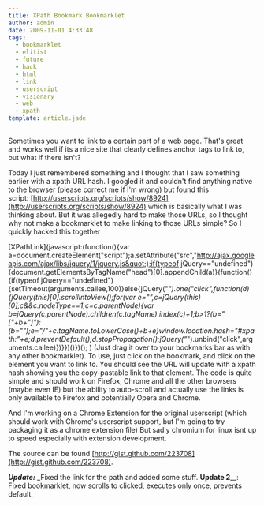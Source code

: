 ```yaml
---
title: XPath Bookmark Bookmarklet
author: admin
date: 2009-11-01 4:33:48
tags: 
  - bookmarklet
  - elitist
  - future
  - hack
  - html
  - link
  - userscript
  - visionary
  - web
  - xpath
template: article.jade
---
```


<div id="_mcePaste" style="position: absolute; left: -10000px; top: 0px; width: 1px; height: 1px; overflow-x: hidden; overflow-y: hidden;">javascript:(function(){</div>
<div id="_mcePaste" style="position: absolute; left: -10000px; top: 0px; width: 1px; height: 1px; overflow-x: hidden; overflow-y: hidden;">//inspired by http://userscripts.org/scripts/show/8924</div>
<div id="_mcePaste" style="position: absolute; left: -10000px; top: 0px; width: 1px; height: 1px; overflow-x: hidden; overflow-y: hidden;">var s = document.createElement('script');</div>
<div id="_mcePaste" style="position: absolute; left: -10000px; top: 0px; width: 1px; height: 1px; overflow-x: hidden; overflow-y: hidden;">s.setAttribute('src','http://ajax.googleapis.com/ajax/libs/jquery/1/jquery.js');</div>
<div id="_mcePaste" style="position: absolute; left: -10000px; top: 0px; width: 1px; height: 1px; overflow-x: hidden; overflow-y: hidden;">if(typeof jQuery=='undefined') document.getElementsByTagName('head')[0].appendChild(s);</div>
<div id="_mcePaste" style="position: absolute; left: -10000px; top: 0px; width: 1px; height: 1px; overflow-x: hidden; overflow-y: hidden;">(function() {</div>
<div id="_mcePaste" style="position: absolute; left: -10000px; top: 0px; width: 1px; height: 1px; overflow-x: hidden; overflow-y: hidden;">if(typeof jQuery=='undefined') setTimeout(arguments.callee, 100)</div>
<div id="_mcePaste" style="position: absolute; left: -10000px; top: 0px; width: 1px; height: 1px; overflow-x: hidden; overflow-y: hidden;">else{</div>
<div id="_mcePaste" style="position: absolute; left: -10000px; top: 0px; width: 1px; height: 1px; overflow-x: hidden; overflow-y: hidden;">jQuery("*").one("click",function(event){</div>
<div id="_mcePaste" style="position: absolute; left: -10000px; top: 0px; width: 1px; height: 1px; overflow-x: hidden; overflow-y: hidden;">//http://snippets.dzone.com/posts/show/4349</div>
<div id="_mcePaste" style="position: absolute; left: -10000px; top: 0px; width: 1px; height: 1px; overflow-x: hidden; overflow-y: hidden;">for(var path = '', elt = jQuery(this)[0]; elt &amp;&amp; elt.nodeType==1; elt=elt.parentNode){</div>
<div id="_mcePaste" style="position: absolute; left: -10000px; top: 0px; width: 1px; height: 1px; overflow-x: hidden; overflow-y: hidden;">var idx = jQuery(elt.parentNode).children(elt.tagName).index(elt)+1;</div>
<div id="_mcePaste" style="position: absolute; left: -10000px; top: 0px; width: 1px; height: 1px; overflow-x: hidden; overflow-y: hidden;">idx&gt;1 ? (idx='['+idx+']') : (idx='');</div>
<div id="_mcePaste" style="position: absolute; left: -10000px; top: 0px; width: 1px; height: 1px; overflow-x: hidden; overflow-y: hidden;">path='/'+elt.tagName.toLowerCase()+idx+path;</div>
<div id="_mcePaste" style="position: absolute; left: -10000px; top: 0px; width: 1px; height: 1px; overflow-x: hidden; overflow-y: hidden;">}</div>
<div id="_mcePaste" style="position: absolute; left: -10000px; top: 0px; width: 1px; height: 1px; overflow-x: hidden; overflow-y: hidden;">window.location.hash = "#xpath:"+path</div>
<div id="_mcePaste" style="position: absolute; left: -10000px; top: 0px; width: 1px; height: 1px; overflow-x: hidden; overflow-y: hidden;">event.stopImmediatePropagation()</div>
<div id="_mcePaste" style="position: absolute; left: -10000px; top: 0px; width: 1px; height: 1px; overflow-x: hidden; overflow-y: hidden;">})</div>
<div id="_mcePaste" style="position: absolute; left: -10000px; top: 0px; width: 1px; height: 1px; overflow-x: hidden; overflow-y: hidden;">}</div>
<div id="_mcePaste" style="position: absolute; left: -10000px; top: 0px; width: 1px; height: 1px; overflow-x: hidden; overflow-y: hidden;">})();</div>
<div id="_mcePaste" style="position: absolute; left: -10000px; top: 0px; width: 1px; height: 1px; overflow-x: hidden; overflow-y: hidden;">})()</div>
Sometimes you want to link to a certain part of a web page. That's great and works well if its a nice site that clearly defines anchor tags to link to, but what if there isn't?

Today I just remembered something and I thought that I saw something earlier with a xpath URL hash. I googled it and couldn't find anything native to the browser (please correct me if I'm wrong) but found this script: [http://userscripts.org/scripts/show/8924](http://userscripts.org/scripts/show/8924) which is basically what I was thinking about. But it was allegedly hard to make those URLs, so I thought why not make a bookmarklet to make linking to those URLs simple? So I quickly hacked this together

[XPathLink](javascript:(function(){var a=document.createElement(&quot;script&quot;);a.setAttribute(&quot;src&quot;,&quot;http://ajax.googleapis.com/ajax/libs/jquery/1/jquery.js&quot;);if(typeof jQuery==&quot;undefined&quot;){document.getElementsByTagName(&quot;head&quot;)[0].appendChild(a)}(function(){if(typeof jQuery==&quot;undefined&quot;){setTimeout(arguments.callee,100)}else{jQuery(&quot;*&quot;).one(&quot;click&quot;,function(d){jQuery(this)[0].scrollIntoView();for(var e=&quot;&quot;,c=jQuery(this)[0];c&amp;&amp;c.nodeType==1;c=c.parentNode){var b=jQuery(c.parentNode).children(c.tagName).index(c)+1;b&gt;1?(b=&quot;[&quot;+b+&quot;]&quot;):(b=&quot;&quot;);e=&quot;/&quot;+c.tagName.toLowerCase()+b+e}window.location.hash=&quot;#xpath:&quot;+e;d.preventDefault();d.stopPropagation();jQuery(&quot;*&quot;).unbind(&quot;click&quot;,arguments.callee)})}})()})(); ) (Just drag it over to your bookmarks bar as with any other bookmarklet). To use, just click on the bookmark, and click on the element you want to link to. You should see the URL will update with a xpath hash showing you the copy-pastable link to that element. The code is quite simple and should work on Firefox, Chrome and all the other browsers (maybe even IE) but the ability to auto-scroll and actually use the links is only available to Firefox and potentially Opera and Chrome.

And I'm working on a Chrome Extension for the original userscript (which should work with Chrome's userscript support, but I'm going to try packaging it as a chrome extension file) But sadly chromium for linux isnt up to speed especially with extension development.

The source can be found [http://gist.github.com/223708](http://gist.github.com/223708).

**_Update:_<span style="font-weight: normal;"> _Fixed the link for the path and added some stuff. <strong>Update 2**__: Fixed bookmarklet, now scrolls to clicked, executes only once, prevents default_</span></strong>
